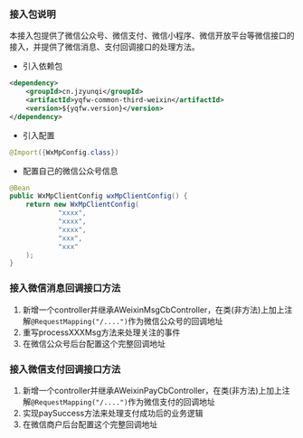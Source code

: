 ### 接入包说明
本接入包提供了微信公众号、微信支付、微信小程序、微信开放平台等微信接口的接入，并提供了微信消息、支付回调接口的处理方法。

* 引入依赖包
```xml
<dependency>
    <groupId>cn.jzyunqi</groupId>
    <artifactId>yqfw-common-third-weixin</artifactId>
    <version>${yqfw.version}</version>
</dependency>
```
* 引入配置
```java
@Import({WxMpConfig.class})
```
* 配置自己的微信公众号信息
```java
@Bean
public WxMpClientConfig wxMpClientConfig() {
    return new WxMpClientConfig(
            "xxxx",
            "xxxx",
            "xxxx",
            "xxx",
            "xxx"
    );
}
```


### 接入微信消息回调接口方法
1. 新增一个controller并继承AWeixinMsgCbController，在类(非方法)上加上注解`@RequestMapping("/....")`作为微信公众号的回调地址
2. 重写processXXXMsg方法来处理关注的事件
3. 在微信公众号后台配置这个完整回调地址

### 接入微信支付回调接口方法
1. 新增一个controller并继承AWeixinPayCbController，在类(非方法)上加上注解`@RequestMapping("/....")`作为微信支付的回调地址
2. 实现paySuccess方法来处理支付成功后的业务逻辑
3. 在微信商户后台配置这个完整回调地址

